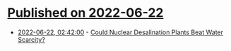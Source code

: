 # [Published on 2022-06-22](index.md)

* [2022-06-22, 02:42:00](https://soylentnews.org/article.pl?sid=22/06/21/1433259&from=rss) - [Could Nuclear Desalination Plants Beat Water Scarcity?](https://soylentnews.org/article.pl?sid=22/06/21/1433259&from=rss)
